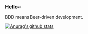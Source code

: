 ### Hello~

BDD means Beer-driven development.

[![Anurag's github stats](https://github-readme-stats.vercel.app/api?username=jmatsu)](https://github.com/anuraghazra/github-readme-stats)
